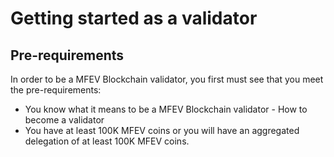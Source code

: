# Getting started as a validator

## Pre-requirements

In order to be a MFEV Blockchain validator, you first must see that you meet the pre-requirements:

* You know what it means to be a MFEV Blockchain validator - How to become a validator
* You have at least 100K MFEV coins or you will have an aggregated delegation of at least 100K MFEV coins.


